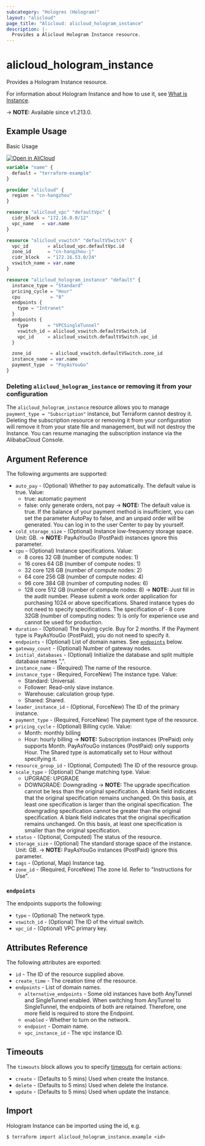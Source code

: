 ```yaml
---
subcategory: "Hologres (Hologram)"
layout: "alicloud"
page_title: "Alicloud: alicloud_hologram_instance"
description: |-
  Provides a Alicloud Hologram Instance resource.
---
```


# alicloud_hologram_instance

Provides a Hologram Instance resource. 

For information about Hologram Instance and how to use it, see [What is Instance](https://www.alibabacloud.com/help/zh/hologres/developer-reference/api-hologram-2022-06-01-createinstance).

-> **NOTE:** Available since v1.213.0.

## Example Usage

Basic Usage

<div style="display: block;margin-bottom: 40px;"><div class="oics-button" style="float: right;position: absolute;margin-bottom: 10px;">
  <a href="https://api.aliyun.com/terraform?resource=alicloud_hologram_instance&exampleId=44b13891-cc9f-9d5b-38fe-a1579c2b63a3b7640eb3&activeTab=example&spm=docs.r.hologram_instance.0.44b13891cc&intl_lang=EN_US" target="_blank">
    <img alt="Open in AliCloud" src="https://img.alicdn.com/imgextra/i1/O1CN01hjjqXv1uYUlY56FyX_!!6000000006049-55-tps-254-36.svg" style="max-height: 44px; max-width: 100%;">
  </a>
</div></div>

```terraform
variable "name" {
  default = "terraform-example"
}

provider "alicloud" {
  region = "cn-hangzhou"
}

resource "alicloud_vpc" "defaultVpc" {
  cidr_block = "172.16.0.0/12"
  vpc_name   = var.name
}

resource "alicloud_vswitch" "defaultVSwitch" {
  vpc_id       = alicloud_vpc.defaultVpc.id
  zone_id      = "cn-hangzhou-j"
  cidr_block   = "172.16.53.0/24"
  vswitch_name = var.name
}

resource "alicloud_hologram_instance" "default" {
  instance_type = "Standard"
  pricing_cycle = "Hour"
  cpu           = "8"
  endpoints {
    type = "Intranet"
  }
  endpoints {
    type       = "VPCSingleTunnel"
    vswitch_id = alicloud_vswitch.defaultVSwitch.id
    vpc_id     = alicloud_vswitch.defaultVSwitch.vpc_id
  }

  zone_id       = alicloud_vswitch.defaultVSwitch.zone_id
  instance_name = var.name
  payment_type  = "PayAsYouGo"
}
```

### Deleting `alicloud_hologram_instance` or removing it from your configuration

The `alicloud_hologram_instance` resource allows you to manage  `payment_type = "Subscription"`  instance, but Terraform cannot destroy it.
Deleting the subscription resource or removing it from your configuration will remove it from your state file and management, but will not destroy the Instance.
You can resume managing the subscription instance via the AlibabaCloud Console.

## Argument Reference

The following arguments are supported:
* `auto_pay` - (Optional) Whether to pay automatically. The default value is true. Value:
  - true: automatic payment
  - false: only generate orders, not pay
-> **NOTE:**  The default value is true. If the balance of your payment method is insufficient, you can set the parameter AutoPay to false, and an unpaid order will be generated. You can log in to the user Center to pay by yourself.
* `cold_storage_size` - (Optional) Instance low-frequency storage space. Unit: GB.
-> **NOTE:**  PayAsYouGo (PostPaid) instances ignore this parameter.
* `cpu` - (Optional) Instance specifications. Value:
  - 8 cores 32 GB (number of compute nodes: 1)
  - 16 cores 64 GB (number of compute nodes: 1)
  - 32 core 128 GB (number of compute nodes: 2)
  - 64 core 256 GB (number of compute nodes: 4)
  - 96 core 384 GB (number of computing nodes: 6)
  - 128 core 512 GB (number of compute nodes: 8)
-> **NOTE:** Just fill in the audit number. Please submit a work order application for purchasing 1024 or above specifications. Shared instance types do not need to specify specifications. The specification of - 8 core 32GB (number of computing nodes: 1) is only for experience use and cannot be used for production.
* `duration` - (Optional) The buying cycle. Buy for 2 months. If the Payment type is PayAsYouGo (PostPaid), you do not need to specify it.
* `endpoints` - (Optional) List of domain names. See [`endpoints`](#endpoints) below.
* `gateway_count` - (Optional) Number of gateway nodes.
* `initial_databases` - (Optional) Initialize the database and split multiple database names ",".
* `instance_name` - (Required) The name of the resource.
* `instance_type` - (Required, ForceNew) The instance type. Value:
  - Standard: Universal.
  - Follower: Read-only slave instance.
  - Warehouse: calculation group type.
  - Shared: Shared.
* `leader_instance_id` - (Optional, ForceNew) The ID of the primary instance.
* `payment_type` - (Required, ForceNew) The payment type of the resource.
* `pricing_cycle` - (Optional) Billing cycle. Value:
  - Month: monthly billing
  - Hour: hourly billing
-> **NOTE:**  Subscription instances (PrePaid) only supports Month. PayAsYouGo instances (PostPaid) only supports Hour. The Shared type is automatically set to Hour without specifying it.
* `resource_group_id` - (Optional, Computed) The ID of the resource group.
* `scale_type` - (Optional) Change matching type. Value:
  - UPGRADE: UPGRADE
  - DOWNGRADE: Downgrading
-> **NOTE:** The upgrade specification cannot be less than the original specification. A blank field indicates that the original specification remains unchanged. On this basis, at least one specification is larger than the original specification. The downgrading specification cannot be greater than the original specification. A blank field indicates that the original specification remains unchanged. On this basis, at least one specification is smaller than the original specification.
* `status` - (Optional, Computed) The status of the resource.
* `storage_size` - (Optional) The standard storage space of the instance. Unit: GB.
-> **NOTE:**  PayAsYouGo instances (PostPaid) ignore this parameter.
* `tags` - (Optional, Map) Instance tag.
* `zone_id` - (Required, ForceNew) The zone Id. Refer to "Instructions for Use".

### `endpoints`

The endpoints supports the following:
* `type` - (Optional) The network type.
* `vswitch_id` - (Optional) The ID of the virtual switch.
* `vpc_id` - (Optional) VPC primary key.

## Attributes Reference

The following attributes are exported:
* `id` - The ID of the resource supplied above.
* `create_time` - The creation time of the resource.
* `endpoints` - List of domain names.
  * `alternative_endpoints` - Some old instances have both AnyTunnel and SingleTunnel enabled. When switching from AnyTunnel to SingleTunnel, the endpoints of both are retained. Therefore, one more field is required to store the Endpoint.
  * `enabled` - Whether to turn on the network.
  * `endpoint` - Domain name.
  * `vpc_instance_id` - The vpc instance ID.

## Timeouts

The `timeouts` block allows you to specify [timeouts](https://developer.hashicorp.com/terraform/language/resources/syntax#operation-timeouts) for certain actions:
* `create` - (Defaults to 5 mins) Used when create the Instance.
* `delete` - (Defaults to 5 mins) Used when delete the Instance.
* `update` - (Defaults to 5 mins) Used when update the Instance.

## Import

Hologram Instance can be imported using the id, e.g.

```shell
$ terraform import alicloud_hologram_instance.example <id>
```
